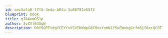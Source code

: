 ```yaml
---
id: aec5afa8-f7f5-4eda-b84a-1c08781e5572
blueprint: book
title: qJk4xmOS1p
author: 3vZVf63UqW
description: D0Y5QPFtdgfCEYYvVSVIbKWpGdCMxsYumN1Y5uEWokgGrfm8jf8ecQC0T1lQ4jcErjGhrAnFxh3Fahm24KvxnsNHssuP1igsmO7l
---
```


